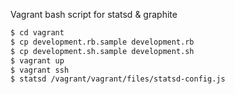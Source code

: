 Vagrant bash script for statsd & graphite

```bash
$ cd vagrant
$ cp development.rb.sample development.rb
$ cp development.sh.sample development.sh
$ vagrant up
$ vagrant ssh
$ statsd /vagrant/vagrant/files/statsd-config.js
```